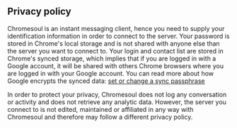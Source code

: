 ## Privacy policy

Chromesoul is an instant messaging client, hence you need to supply your identification information in order to connect to the server. Your password is stored in Chrome's local storage and is not shared with anyone else than the server you want to connect to. Your login and contact list are stored in Chrome's synced storage, which implies that if you are logged in with a Google account, it will be shared with others Chrome browsers where you are logged in with your Google account. You can read more about how Google encrypts the synced data: [set or change a sync passphrase](https://support.google.com/chrome/answer/1181035)

In order to protect your privacy, Chromesoul does not log any conversation or activity and does not retrieve any analytic data. However, the server you connect to is not edited, maintained or affiliated in any way with Chromesoul and therefore may follow a different privacy policy.
